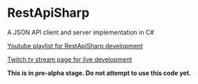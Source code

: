 # RestApiSharp
A JSON API client and server implementation in C#

[Youtube playlist for RestApiSharp development](https://www.youtube.com/playlist?list=PLCLh_cSqKZTouqRPgmu8Kx0M1uW2OUHAM)

[Twitch.tv stream page for live development](https://www.twitch.tv/fyndor)

**This is in pre-alpha stage.  Do not attempt to use this code yet.**
